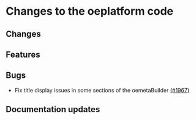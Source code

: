 <!--
SPDX-FileCopyrightText: 2025 Jonas Huber <https://github.com/jh-RLI> © Reiner Lemoine Institut

SPDX-License-Identifier: CC0-1.0
-->

# Changes to the oeplatform code

## Changes

## Features

## Bugs

- Fix title display issues in some sections of the oemetaBuilder [(#1967)](https://github.com/OpenEnergyPlatform/oeplatform/pull/1967)

## Documentation updates

